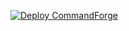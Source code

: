 [![Deploy CommandForge](https://github.com/qjingjie/CommandForge/actions/workflows/cd.yml/badge.svg)](https://github.com/qjingjie/CommandForge/actions/workflows/cd.yml)
